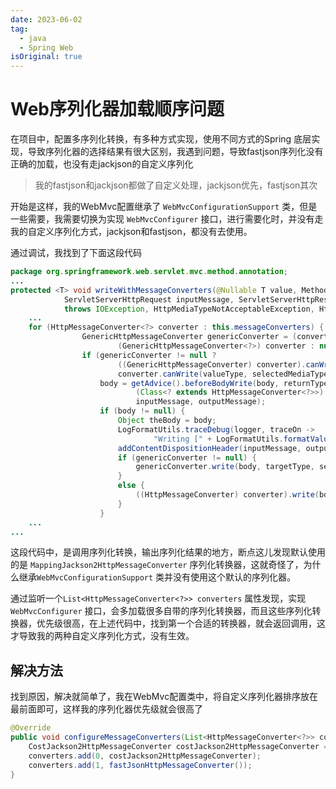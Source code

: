 ```yaml
---
date: 2023-06-02
tag:
  - java
  - Spring Web
isOriginal: true
---
```


# Web序列化器加载顺序问题

在项目中，配置多序列化转换，有多种方式实现，使用不同方式的Spring 底层实现，导致序列化器的选择结果有很大区别，我遇到问题，导致fastjson序列化没有正确的加载，也没有走jackjson的自定义序列化

> 我的fastjson和jackjson都做了自定义处理，jackjson优先，fastjson其次

开始是这样，我的WebMvc配置继承了 `WebMvcConfigurationSupport` 类，但是一些需要，我需要切换为实现 `WebMvcConfigurer` 接口，进行需要化时，并没有走我的自定义序列化方式，jackjson和fastjson，都没有去使用。

通过调试，我找到了下面这段代码

```java
package org.springframework.web.servlet.mvc.method.annotation;
...
protected <T> void writeWithMessageConverters(@Nullable T value, MethodParameter returnType,
			ServletServerHttpRequest inputMessage, ServletServerHttpResponse outputMessage)
			throws IOException, HttpMediaTypeNotAcceptableException, HttpMessageNotWritableException {
    ...
    for (HttpMessageConverter<?> converter : this.messageConverters) {
				GenericHttpMessageConverter genericConverter = (converter instanceof GenericHttpMessageConverter ?
						(GenericHttpMessageConverter<?>) converter : null);
				if (genericConverter != null ?
						((GenericHttpMessageConverter) converter).canWrite(targetType, valueType, selectedMediaType) :
						converter.canWrite(valueType, selectedMediaType)) {
					body = getAdvice().beforeBodyWrite(body, returnType, selectedMediaType,
							(Class<? extends HttpMessageConverter<?>>) converter.getClass(),
							inputMessage, outputMessage);
					if (body != null) {
						Object theBody = body;
						LogFormatUtils.traceDebug(logger, traceOn ->
								"Writing [" + LogFormatUtils.formatValue(theBody, !traceOn) + "]");
						addContentDispositionHeader(inputMessage, outputMessage);
						if (genericConverter != null) {
							genericConverter.write(body, targetType, selectedMediaType, outputMessage);
						}
						else {
							((HttpMessageConverter) converter).write(body, selectedMediaType, outputMessage);
						}
					}                 
    ...
...
```

这段代码中，是调用序列化转换，输出序列化结果的地方，断点这儿发现默认使用的是 `MappingJackson2HttpMessageConverter` 序列化转换器，这就奇怪了，为什么继承`WebMvcConfigurationSupport` 类并没有使用这个默认的序列化器。

通过监听一个`List<HttpMessageConverter<?>> converters` 属性发现，实现 `WebMvcConfigurer` 接口，会多加载很多自带的序列化转换器，而且这些序列化转换器，优先级很高，在上述代码中，找到第一个合适的转换器，就会返回调用，这才导致我的两种自定义序列化方式，没有生效。

## 解决方法

找到原因，解决就简单了，我在WebMvc配置类中，将自定义序列化器排序放在最前面即可，这样我的序列化器优先级就会很高了

```java
@Override
public void configureMessageConverters(List<HttpMessageConverter<?>> converters) {
	CostJackson2HttpMessageConverter costJackson2HttpMessageConverter = new CostJackson2HttpMessageConverter();
	converters.add(0, costJackson2HttpMessageConverter);
	converters.add(1, fastJsonHttpMessageConverter());
}
```







